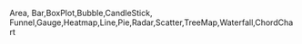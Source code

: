 Area, Bar,BoxPlot,Bubble,CandleStick, Funnel,Gauge,Heatmap,Line,Pie,Radar,Scatter,TreeMap,Waterfall,ChordChart